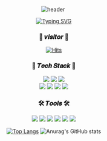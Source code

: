 <div align="center">
  
 ![header](https://capsule-render.vercel.app/api?type=waving&color=CC99FF&height=200&section=header&text=SeungBeen%20Choi&fontSize=70&fontColor=FFFFFF)
<img scr="https://img.shields.io/badge/Kotlin-#7F52FF?style=flat-square&logo=kotlin&logColor=white"/>

[![Typing SVG](https://readme-typing-svg.herokuapp.com?size=30&color=9966FF&lines=Welcome+To+My+GitHub+Page)](https://git.io/typing-svg)
  
 <h3>🌱 𝒗𝒊𝒔𝒊𝒕𝒐𝒓 🌱</h3>
 
  [![Hits](https://hits.seeyoufarm.com/api/count/incr/badge.svg?url=https%3A%2F%2Fgithub.com%2Fseungbeen803%2F&count_bg=%23000000&title_bg=%23000000&icon=&icon_color=%23E7E7E7&title=Github&edge_flat=false)](https://hits.seeyoufarm.com)
  
  <h3>🎀 𝑻𝒆𝒄𝒉 𝑺𝒕𝒂𝒄𝒌 🎀</h3>
  <p>
    <img src="https://img.shields.io/badge/Java-007396?style=flat-square&logo=Java&logoColor=white"/></a>
    <img src="https://img.shields.io/badge/C-A8B9CC?style=flat-square&logo=C&logoColor=white"/></a>
    <img src="https://img.shields.io/badge/Python-3766AB?style=flat-square&logo=Python&logoColor=white"/></a> <br />
    <img src="https://img.shields.io/badge/HTML5-E34F26?style=flat-square&logo=HTML5&logoColor=white"/></a>
    <img src="https://img.shields.io/badge/CSS3-1572B6?style=flat-square&logo=CSS3&logoColor=white"/></a>
    <img src="https://img.shields.io/badge/JavaScript-F7DF1E?style=flat-square&logo=JavaScript&logoColor=white"/></a>
    <img src="https://img.shields.io/badge/Kotlin-7F52FF?style=flat-square&logo=kotlin&logoColor=FFFFFF"/>
</p>

<h3>🛠 𝑻𝒐𝒐𝒍𝒔 🛠</h3>
<img src="https://img.shields.io/badge/Visual Studio-5C2D91?style=flat-square&logo=Visual Studio&logoColor=FFFFFF"/> 
<img src="https://img.shields.io/badge/Visual Studio Code-007ACC?style=flat-square&logo=Visual Studio Code&logoColor=FFFFFF"/> 
<img src="https://img.shields.io/badge/Sublime Text-FF9800?style=flat-square&logo=Sublime Text&logoColor=FFFFFF"/> 
<img src="https://img.shields.io/badge/Eclipse IDE-2C2255?style=flat-square&logo=Eclipse IDE&logoColor=FFFFFF"/> 
<img src="https://img.shields.io/badge/IntelliJ IDEA-000000?style=flat-square&logo=IntelliJ IDEA&logoColor=FFFFFF"/> 
<img src="https://img.shields.io/badge/Android Studio-3DDC84?style=flat-square&logo=Android Studio&logoColor=FFFFFF"/>

</br>

[![Top Langs](https://github-readme-stats.vercel.app/api/top-langs/?username=seungbeen803)](https://github.com/alszero/github-readme-stats)
![Anurag's GitHub stats](https://github-readme-stats.vercel.app/api?username=seungbeen803&show_icons=true&theme=material-palenight) 

</div>
